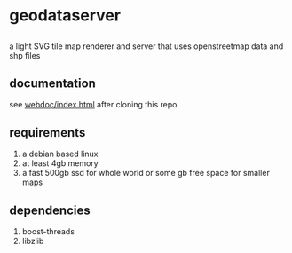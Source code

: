 # geodataserver
##
a light SVG tile map renderer and server that uses openstreetmap data and shp files
## documentation
see [webdoc/index.html](https://htmlpreview.github.io/?https://github.com/abeylot/geodataserver/blob/master/webdoc/index.html) after cloning this repo
## requirements
1. a debian based linux
2. at least 4gb memory
2. a fast 500gb ssd for whole world or some gb free space for smaller maps
## dependencies
1. boost-threads
2. libzlib
##

